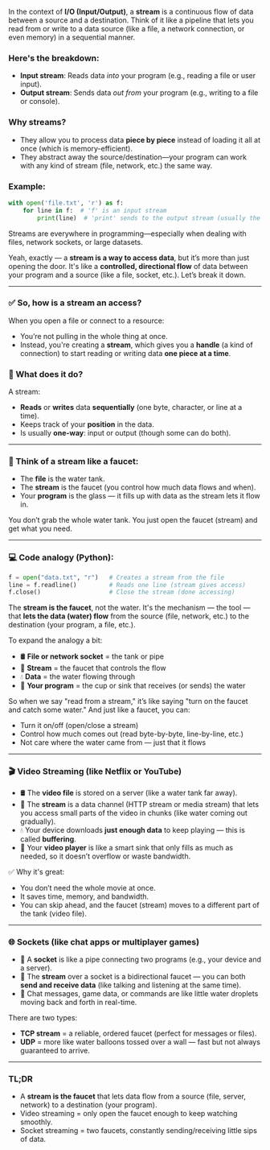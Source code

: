 In the context of **I/O (Input/Output)**, a **stream** is a continuous flow of data between a source and a destination. Think of it like a pipeline that lets you read from or write to a data source (like a file, a network connection, or even memory) in a sequential manner.

### Here's the breakdown:
- **Input stream**: Reads data *into* your program (e.g., reading a file or user input).
- **Output stream**: Sends data *out from* your program (e.g., writing to a file or console).

### Why streams?
- They allow you to process data **piece by piece** instead of loading it all at once (which is memory-efficient).
- They abstract away the source/destination—your program can work with any kind of stream (file, network, etc.) the same way.

### Example:
```python
with open('file.txt', 'r') as f:
    for line in f:  # 'f' is an input stream
        print(line)  # 'print' sends to the output stream (usually the console)
```

Streams are everywhere in programming—especially when dealing with files, network sockets, or large datasets.

Yeah, exactly — a **stream is a way to access data**, but it’s more than just opening the door. It's like a **controlled, directional flow** of data between your program and a source (like a file, socket, etc.). Let’s break it down.

---

### ✅ So, how is a stream an access?

When you open a file or connect to a resource:
- You’re not pulling in the whole thing at once.
- Instead, you're creating a **stream**, which gives you a **handle** (a kind of connection) to start reading or writing data **one piece at a time**.

### 🔁 What does it do?

A stream:
- **Reads** or **writes** data **sequentially** (one byte, character, or line at a time).
- Keeps track of your **position** in the data.
- Is usually **one-way**: input or output (though some can do both).

---

### 🧠 Think of a stream like a faucet:
- The **file** is the water tank.
- The **stream** is the faucet (you control how much data flows and when).
- Your **program** is the glass — it fills up with data as the stream lets it flow in.

You don’t grab the whole water tank. You just open the faucet (stream) and get what you need.

---

### 💻 Code analogy (Python):

```python
f = open("data.txt", "r")   # Creates a stream from the file
line = f.readline()         # Reads one line (stream gives access)
f.close()                   # Close the stream (done accessing)
```

The **stream is the faucet**, not the water. It's the mechanism — the tool — that **lets the data (water) flow** from the source (file, network, etc.) to the destination (your program, a file, etc.).

To expand the analogy a bit:

- 🛢️ **File or network socket** = the tank or pipe
- 🚰 **Stream** = the faucet that controls the flow
- 💧 **Data** = the water flowing through
- 🧠 **Your program** = the cup or sink that receives (or sends) the water

So when we say "read from a stream," it’s like saying "turn on the faucet and catch some water." And just like a faucet, you can:
- Turn it on/off (open/close a stream)
- Control how much comes out (read byte-by-byte, line-by-line, etc.)
- Not care where the water came from — just that it flows

---

### 🎬 **Video Streaming (like Netflix or YouTube)**

- 🛢️ The **video file** is stored on a server (like a water tank far away).
- 🚰 The **stream** is a data channel (HTTP stream or media stream) that lets you access small parts of the video in chunks (like water coming out gradually).
- 💧 Your device downloads **just enough data** to keep playing — this is called **buffering**.
- 🧠 Your **video player** is like a smart sink that only fills as much as needed, so it doesn’t overflow or waste bandwidth.

✅ Why it's great:
- You don’t need the whole movie at once.
- It saves time, memory, and bandwidth.
- You can skip ahead, and the faucet (stream) moves to a different part of the tank (video file).

---

### 🌐 **Sockets (like chat apps or multiplayer games)**

- 🔌 A **socket** is like a pipe connecting two programs (e.g., your device and a server).
- 🚰 The **stream** over a socket is a bidirectional faucet — you can both **send and receive data** (like talking and listening at the same time).
- 💬 Chat messages, game data, or commands are like little water droplets moving back and forth in real-time.

There are two types:
- **TCP stream** = a reliable, ordered faucet (perfect for messages or files).
- **UDP** = more like water balloons tossed over a wall — fast but not always guaranteed to arrive.

---

### TL;DR

- A **stream is the faucet** that lets data flow from a source (file, server, network) to a destination (your program).
- Video streaming = only open the faucet enough to keep watching smoothly.
- Socket streaming = two faucets, constantly sending/receiving little sips of data.
